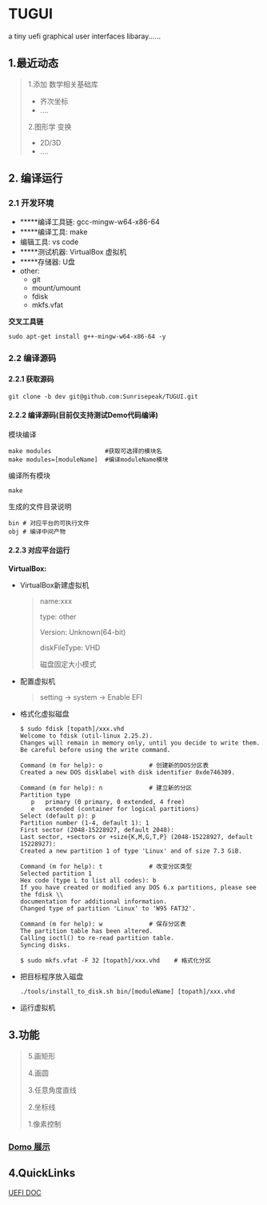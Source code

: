 # TUGUI
a tiny uefi graphical user interfaces libaray......

## 1.最近动态

> 1.添加 数学相关基础库
>
> - 齐次坐标
> - ....
>
> 2.图形学 变换
>
> - 2D/3D
> - ....



## 2. 编译运行

### 2.1 开发环境

- *****编译工具链: gcc-mingw-w64-x86-64
- *****编译工具: make
- 编辑工具: vs code
- *****测试机器: VirtualBox 虚拟机
- *****存储器: U盘
- other:
  - git
  - mount/umount
  - fdisk
  - mkfs.vfat

**交叉工具链**

```
sudo apt-get install g++-mingw-w64-x86-64 -y
```



### 2.2 编译源码

#### 2.2.1 获取源码

```shell
git clone -b dev git@github.com:Sunrisepeak/TUGUI.git
```

#### 2.2.2 编译源码(目前仅支持测试Demo代码编译)

模块编译

```
make modules               #获取可选择的模块名
make modules=[moduleName]  #编译moduleName模块
```
编译所有模块

```
make
```

生成的文件目录说明

```
bin # 对应平台的可执行文件
obj # 编译中间产物
```

#### 2.2.3 对应平台运行

**VirtualBox:**

- VirtualBox新建虚拟机

  > name:xxx
  >
  > type: other
  >
  > Version: Unknown(64-bit)
  >
  > diskFileType: VHD
  >
  > 磁盘固定大小模式

- 配置虚拟机

  > setting -> system -> Enable EFI

- 格式化虚拟磁盘

  ```
  $ sudo fdisk [topath]/xxx.vhd
  Welcome to fdisk (util-linux 2.25.2).
  Changes will remain in memory only, until you decide to write them.
  Be careful before using the write command.
  
  Command (m for help): o             # 创建新的DOS分区表
  Created a new DOS disklabel with disk identifier 0xde746309.
  
  Command (m for help): n             # 建立新的分区
  Partition type
     p   primary (0 primary, 0 extended, 4 free)
     e   extended (container for logical partitions)
  Select (default p): p
  Partition number (1-4, default 1): 1
  First sector (2048-15228927, default 2048):
  Last sector, +sectors or +size{K,M,G,T,P} (2048-15228927, default 15228927):
  Created a new partition 1 of type 'Linux' and of size 7.3 GiB.
  
  Command (m for help): t             # 改变分区类型
  Selected partition 1
  Hex code (type L to list all codes): b
  If you have created or modified any DOS 6.x partitions, please see the fdisk \\
  documentation for additional information.
  Changed type of partition 'Linux' to 'W95 FAT32'.
  
  Command (m for help): w             # 保存分区表
  The partition table has been altered.
  Calling ioctl() to re-read partition table.
  Syncing disks.
  
  $ sudo mkfs.vfat -F 32 [topath]/xxx.vhd    # 格式化分区
  ```

- 把目标程序放入磁盘

  ```
  ./tools/install_to_disk.sh bin/[moduleName] [topath]/xxx.vhd
  ```

-  运行虚拟机



## 3.功能

>5.画矩形
>
>4.画圆
>
>3.任意角度直线
>
>2.坐标线
>
>1.像素控制

### [Domo 展示](doc/funcDome.md)




## 4.QuickLinks
[UEFI DOC](https://kagurazakakotori.github.io/ubmp-cn/)